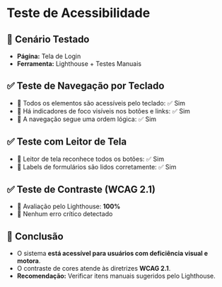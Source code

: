 # Teste de Acessibilidade

## 📌 Cenário Testado
- **Página:** Tela de Login
- **Ferramenta:** Lighthouse + Testes Manuais

## ✅ Teste de Navegação por Teclado
- 🔹 Todos os elementos são acessíveis pelo teclado: ✅ Sim
- 🔹 Há indicadores de foco visíveis nos botões e links: ✅ Sim
- 🔹 A navegação segue uma ordem lógica: ✅ Sim

## ✅ Teste com Leitor de Tela
- 🔹 Leitor de tela reconhece todos os botões: ✅ Sim
- 🔹 Labels de formulários são lidos corretamente: ✅ Sim

## ✅ Teste de Contraste (WCAG 2.1)
- 🔹 Avaliação pelo Lighthouse: **100%**
- 🔹 Nenhum erro crítico detectado

## 📌 Conclusão
- O sistema **está acessível para usuários com deficiência visual e motora**.
- O contraste de cores atende às diretrizes **WCAG 2.1**.
- **Recomendação:** Verificar itens manuais sugeridos pelo Lighthouse.

